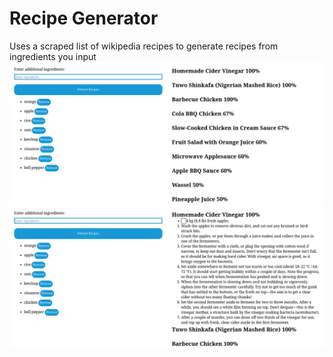 # Recipe Generator
Uses a scraped list of wikipedia recipes to generate recipes from ingredients you input
![Example of usage 1](https://github.com/MangoMunky/recipePicker/blob/main/img/Screenshot%20From%202024-12-01%2016-14-36.png)
![Usage example 2](https://github.com/MangoMunky/recipePicker/blob/main/img/Screenshot%20From%202024-12-01%2016-14-52.png)
